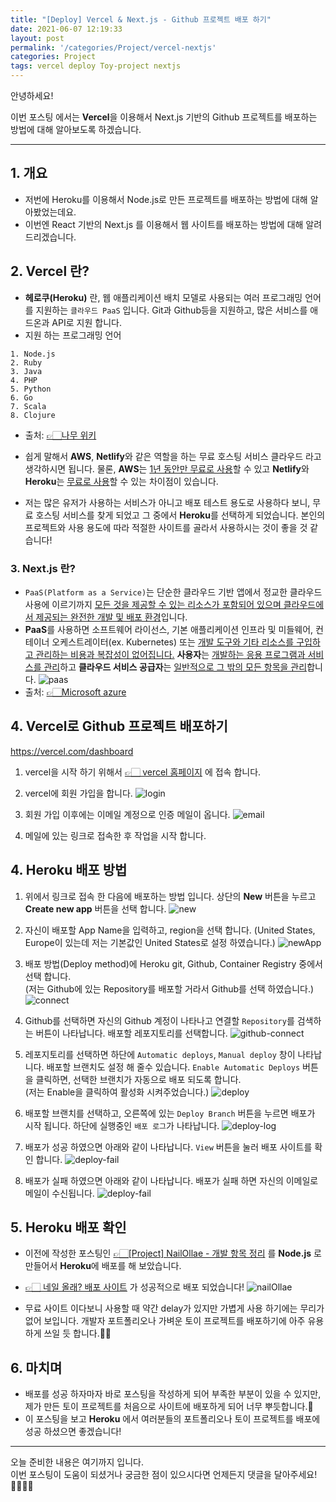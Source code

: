 ```yaml
---
title: "[Deploy] Vercel & Next.js - Github 프로젝트 배포 하기"
date: 2021-06-07 12:19:33
layout: post
permalink: '/categories/Project/vercel-nextjs'
categories: Project
tags: vercel deploy Toy-project nextjs
---
```


안녕하세요!

이번 포스팅 에서는 **Vercel**을 이용해서 Next.js 기반의 Github 프로젝트를 배포하는 방법에 대해 알아보도록 하겠습니다.


---
## 1. 개요
- 저번에 Heroku를 이용해서 Node.js로 만든 프로젝트를 배포하는 방법에 대해 알아봤었는데요.
- 이번엔 React 기반의 Next.js 를 이용해서 웹 사이트를 배포하는 방법에 대해 알려드리겠습니다.


## 2. Vercel 란?
- **헤로쿠(Heroku)** 란, 웹 애플리케이션 배치 모델로 사용되는 여러 프로그래밍 언어를 지원하는 `클라우드 PaaS` 입니다. Git과 Github등을 지원하고, 많은 서비스를 애드온과 API로 지원 합니다.
- 지원 하는 프로그래밍 언어
```
1. Node.js
2. Ruby
3. Java
4. PHP
5. Python
6. Go
7. Scala
8. Clojure
```
- 출처: [👉🏻나무 위키](https://namu.wiki/w/Heroku)

- 쉽게 말해서 **AWS**, **Netlify**와 같은 역할을 하는 무료 호스팅 서비스 클라우드 라고 생각하시면 됩니다. 물론, **AWS**는 <U>1년 동안만 무료로 사용</U>할 수 있고 **Netlify**와 **Heroku**는 <U>무료로 사용</U>할 수 있는 차이점이 있습니다.
- 저는 많은 유저가 사용하는 서비스가 아니고 배포 테스트 용도로 사용하다 보니, 무료 호스팅 서비스를 찾게 되었고 그 중에서 **Heroku**를 선택하게 되었습니다. 본인의 프로젝트와 사용 용도에 따라 적절한 사이트를 골라서 사용하시는 것이 좋을 것 같습니다!


### 3. Next.js 란?
- `PaaS(Platform as a Service)`는 단순한 클라우드 기반 앱에서 정교한 클라우드 사용에 이르기까지 <U>모든 것을 제공할 수 있는 리소스가 포함되어 있으며 클라우드에서 제공되는 완전한 개발 및 배포 환경</U>입니다.
- **PaaS**를 사용하면 소프트웨어 라이선스, 기본 애플리케이션 인프라 및 미들웨어, 컨테이너 오케스트레이터(ex. Kubernetes) 또는 <U>개발 도구와 기타 리소스를 구입하고 관리하는 비용과 복잡성이 없어집니다.</U> **사용자**는 <U>개발하는 응용 프로그램과 서비스를 관리</U>하고 **클라우드 서비스 공급자**는 <U>일반적으로 그 밖의 모든 항목을 관리</U>합니다.
  ![paas](/assets/images/deploy/paas.png)
- 출처: [👉🏻Microsoft azure](https://azure.microsoft.com/ko-kr/overview/what-is-paas/)


## 4. Vercel로 Github 프로젝트 배포하기
https://vercel.com/dashboard

1. vercel을 시작 하기 위해서 [👉🏻 vercel 홈페이지](https://vercel.com) 에 접속 합니다.

2. vercel에 회원 가입을 합니다.
   ![login](/assets/images/deploy/heroku-account.png)

3. 회원 가입 이후에는 이메일 계정으로 인증 메일이 옵니다.
   ![email](/assets/images/deploy/heroku-email.png)

4. 메일에 있는 링크로 접속한 후 작업을 시작 합니다.


## 4. Heroku 배포 방법
1. 위에서 링크로 접속 한 다음에 배포하는 방법 입니다. 상단의 **New** 버튼을 누르고 **Create new app** 버튼을 선택 합니다.
   ![new](/assets/images/deploy/heroku-new.png)

2. 자신이 배포할 App Name을 입력하고, region을 선택 합니다. (United States, Europe이 있는데 저는 기본값인 United States로 설정 하였습니다.)
   ![newApp](/assets/images/deploy/heroku-newApp.png)

3. 배포 방법(Deploy method)에 Heroku git, Github, Container Registry 중에서 선택 합니다.  
   (저는 Github에 있는 Repository를 배포할 거라서 Github를 선택 하였습니다.)
   ![connect](/assets/images/deploy/heroku-connect.png)

4. Github를 선택하면 자신의 Github 계정이 나타나고 연결할 `Repository`를 검색하는 버튼이 나타납니다. 배포할 레포지토리를 선택합니다.
   ![github-connect](/assets/images/deploy/heroku-github-connect.png)

5. 레포지토리를 선택하면 하단에 `Automatic deploys`, `Manual deploy` 창이 나타납니다. 배포할 브랜치도 설정 해 줄수 있습니다. `Enable Automatic Deploys` 버튼을 클릭하면, 선택한 브랜치가 자동으로 배포 되도록 합니다.  
   (저는 Enable을 클릭하여 활성화 시켜주었습니다.)
   ![deploy](/assets/images/deploy/heroku-deploy.png)

6. 배포할 브랜치를 선택하고, 오른쪽에 있는 `Deploy Branch` 버튼을 누르면 배포가 시작 됩니다. 하단에 실행중인 `배포 로그`가 나타납니다.
   ![deploy-log](/assets/images/deploy/heroku-deploy-log.png)

7. 배포가 성공 하였으면 아래와 같이 나타납니다. `View` 버튼을 눌러 배포 사이트를 확인 합니다.
   ![deploy-fail](/assets/images/deploy/heroku-deploy-success.png)

8. 배포가 실패 하였으면 아래와 같이 나타납니다. 배포가 실패 하면 자신의 이메일로 메일이 수신됩니다.
   ![deploy-fail](/assets/images/deploy/heroku-deploy-fail.png)


## 5. Heroku 배포 확인
- 이전에 작성한 포스팅인 [👉🏻[Project] NailOllae - 개발 항목 정리](https://shinsangeun.github.io/categories/Project/nailollae-2) 를 **Node.js** 로 만들어서 **Heroku**에 배포를 해 보았습니다.
- [👉🏻 네일 올래? 배포 사이트](https://nailollae.herokuapp.com/) 가 성공적으로 배포 되었습니다!
  ![nailOllae](/assets/images/deploy/heroku-nailollae.png)

- 무료 사이트 이다보니 사용할 때 약간 delay가 있지만 가볍게 사용 하기에는 무리가 없어 보입니다. 개발자 포트폴리오나 가벼운 토이 프로젝트를 배포하기에 아주 유용하게 쓰일 듯 합니다.👍🏻


## 6. 마치며
- 배포를 성공 하자마자 바로 포스팅을 작성하게 되어 부족한 부분이 있을 수 있지만, 제가 만든 토이 프로젝트를 처음으로 사이트에 배포하게 되어 너무 뿌듯합니다.🤩
- 이 포스팅을 보고 **Heroku** 에서 여러분들의 포트폴리오나 토이 프로젝트를 배포에 성공 하셨으면 좋겠습니다!


-----

오늘 준비한 내용은 여기까지 입니다.  
이번 포스팅이 도움이 되셨거나 궁금한 점이 있으시다면 언제든지 댓글을 달아주세요!👩🏻‍💻💕



